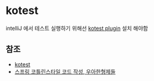 # kotest

intelliJ 에서 테스트 실행하기 위해선 [kotest plugin](https://plugins.jetbrains.com/plugin/14080-kotest) 설치 해야함

## 참조
- [kotest](https://kotest.io/docs/quickstart)
- [스프링 코틀린스타일 코드 작성, 우아한형제들](https://techblog.woowahan.com/5825/)
